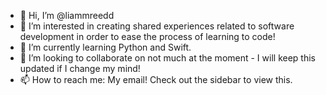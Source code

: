 - 👋 Hi, I’m @liammreedd
- 👀 I’m interested in creating shared experiences related to software development in order to ease the process of learning to code!
- 🌱 I’m currently learning Python and Swift.
- 💞️ I’m looking to collaborate on not much at the moment - I will keep this updated if I change my mind!
- 📫 How to reach me: My email! Check out the sidebar to view this.

<!---
liammreedd/liammreedd is a ✨ special ✨ repository because its `README.md` (this file) appears on your GitHub profile.
You can click the Preview link to take a look at your changes.
--->
